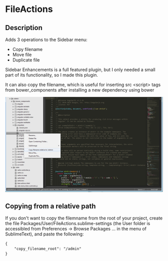 # FileActions

## Description

Adds 3 operations to the Sidebar menu:
- Copy filename
- Move file
- Duplicate file

Sidebar Enhancements is a full featured plugin, but I only needed a small part of its functionality, so I made this plugin.

It can also copy the filename, which is useful for inserting src &lt;script&gt; tags from bower_components after installing a new dependency using bower


![FileActions](FileActions.png)

## Copying from a relative path

If you don't want to copy the filemname from the root of your project, create the file Packages/User/FileActions.sublime-settings (the User folder is accessibled from Preferences -> Browse Packages ... in the menu of SublimeText), and paste the following:

```
{
	"copy_filename_root": "/admin"
}
```
